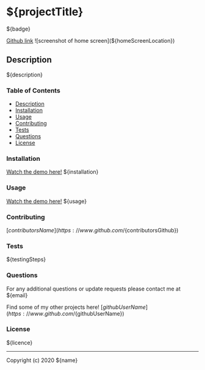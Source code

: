 # ${projectTitle}

${badge}

[Github link](${githubLink})
![screenshot of home screen](${homeScreenLocation})

## Description

${description}

### Table of Contents

* [Description](#description)
* [Installation](#installation)
* [Usage](#usage)
* [Contributing](#contributing)
* [Tests](#tests)
* [Questions](#questions)
* [License](#licence)

### Installation

[Watch the demo here!](${videoLink})
${installation}

### Usage

[Watch the demo here!](${videoLink})
${usage}

### Contributing

[${contributorsName}](https://www.github.com/${contributorsGithub})

### Tests

${testingSteps}

### Questions

For any additional questions or update requests please contact me at ${email}

Find some of my other projects here!
[${githubUserName}](https://www.github.com/${githubUserName})

### License

${licence}

---
Copyright (c) 2020 ${name}

